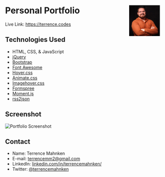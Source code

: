 # Personal Portfolio <img align="right" width="100" height="100" src="./assets/images/bio_pic.jpg" />

Live Link: https://terrence.codes

## Technologies Used

- HTML, CSS, & JavaScript
- [jQuery](https://jquery.com/)
- [Bootstrap](https://getbootstrap.com/)
- [Font Awesome](https://fontawesome.com/start)
- [Hover.css](https://ianlunn.github.io/Hover/)
- [Animate.css](https://daneden.github.io/animate.css/)
- [Imagehover.css](http://imagehover.io/)
- [Formspree](https://formspree.io/)
- [Moment.js](https://momentjs.com/)
- [rss2json](https://rss2json.com/)

## Screenshot

![Portfolio Screenshot](../media/screenshot.png?raw=true)

## Contact

- Name: Terrence Mahnken
- E-mail: terrencemm2@gmail.com
- LinkedIn: [linkedin.com/in/terrencemahnken/](https://www.linkedin.com/in/terrencemahnken/)
- Twitter: [@terrencemahnken](https://twitter.com/TerrenceMahnken)
